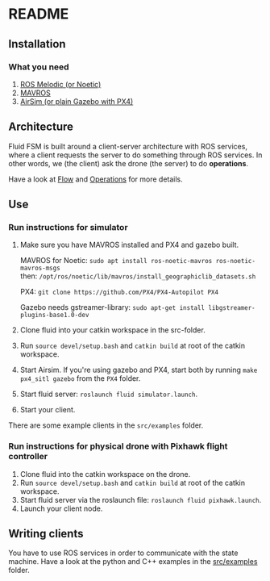 # README 

## Installation 

### What you need

1. [ROS Melodic (or Noetic)](http://wiki.ros.org/melodic/Installation)
2. [MAVROS](https://github.com/mavlink/mavros)
3. [AirSim (or plain Gazebo with PX4)](https://microsoft.github.io/AirSim/)

## Architecture

Fluid FSM is built around a client-server architecture with ROS services, where a client requests the server to do something through ROS services. In other words, we (the client) ask the drone (the server) to do **operations**. 

Have a look at [Flow](documentation/Flow.md) and [Operations](documentation/Operations.md) for more details.

## Use

### Run instructions for simulator

1. Make sure you have MAVROS installed and PX4 and gazebo built.

    MAVROS for Noetic: `sudo apt install ros-noetic-mavros ros-noetic-mavros-msgs`\
    then:  `/opt/ros/noetic/lib/mavros/install_geographiclib_datasets.sh`
    
    PX4: `git clone https://github.com/PX4/PX4-Autopilot PX4`
    
    Gazebo needs gstreamer-library: `sudo apt-get install libgstreamer-plugins-base1.0-dev`

2. Clone fluid into your catkin workspace in the src-folder.
3. Run `source devel/setup.bash` and `catkin build` at root of the catkin workspace.
4. Start Airsim. If you're using gazebo and PX4, start both by running `make px4_sitl gazebo` from the `PX4` folder.
5. Start fluid server: `roslaunch fluid simulator.launch`.
6. Start your client.

There are some example clients in the `src/examples` folder.

### Run instructions for physical drone with Pixhawk flight controller

1. Clone fluid into the catkin workspace on the drone. 
2. Run `source devel/setup.bash` and `catkin build` at root of the catkin workspace.
3. Start fluid server via the roslaunch file: `roslaunch fluid pixhawk.launch`.
4. Launch your client node.

## Writing clients

You have to use ROS services in order to communicate with the state machine. Have a look at the python and C++ examples in the [src/examples](src/examples) folder.


